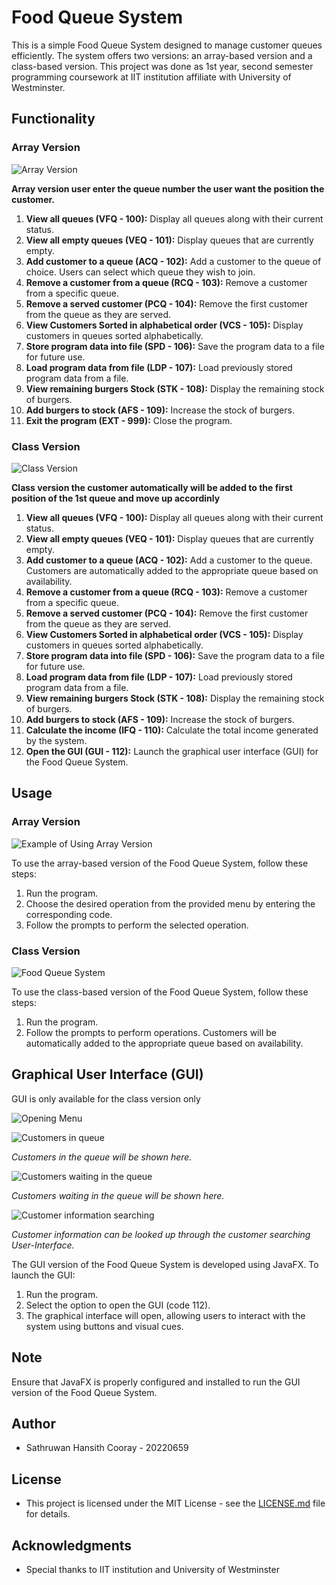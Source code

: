 # Food Queue System

This is a simple Food Queue System designed to manage customer queues efficiently. The system offers two versions: an array-based version and a class-based version. This project was done as 1st year, second semester programming coursework at IIT institution affiliate with University of Westminster.

## Functionality

### Array Version

![Array Version](https://i.imgur.com/FDjRjG1.png)

**Array version user enter the queue number the user want the position the customer.**

1. **View all queues (VFQ - 100):** Display all queues along with their current status.
2. **View all empty queues (VEQ - 101):** Display queues that are currently empty.
3. **Add customer to a queue (ACQ - 102):** Add a customer to the queue of choice. Users can select which queue they wish to join.
4. **Remove a customer from a queue (RCQ - 103):** Remove a customer from a specific queue.
5. **Remove a served customer (PCQ - 104):** Remove the first customer from the queue as they are served.
6. **View Customers Sorted in alphabetical order (VCS - 105):** Display customers in queues sorted alphabetically.
7. **Store program data into file (SPD - 106):** Save the program data to a file for future use.
8. **Load program data from file (LDP - 107):** Load previously stored program data from a file.
9. **View remaining burgers Stock (STK - 108):** Display the remaining stock of burgers.
10. **Add burgers to stock (AFS - 109):** Increase the stock of burgers.
11. **Exit the program (EXT - 999):** Close the program.

### Class Version

![Class Version](https://i.imgur.com/Kp8pdXo.png)

**Class version the customer automatically will be added to the first position of the 1st queue and move up accordinly**

1. **View all queues (VFQ - 100):** Display all queues along with their current status.
2. **View all empty queues (VEQ - 101):** Display queues that are currently empty.
3. **Add customer to a queue (ACQ - 102):** Add a customer to the queue. Customers are automatically added to the appropriate queue based on availability.
4. **Remove a customer from a queue (RCQ - 103):** Remove a customer from a specific queue.
5. **Remove a served customer (PCQ - 104):** Remove the first customer from the queue as they are served.
6. **View Customers Sorted in alphabetical order (VCS - 105):** Display customers in queues sorted alphabetically.
7. **Store program data into file (SPD - 106):** Save the program data to a file for future use.
8. **Load program data from file (LDP - 107):** Load previously stored program data from a file.
9. **View remaining burgers Stock (STK - 108):** Display the remaining stock of burgers.
10. **Add burgers to stock (AFS - 109):** Increase the stock of burgers.
11. **Calculate the income (IFQ - 110):** Calculate the total income generated by the system.
12. **Open the GUI (GUI - 112):** Launch the graphical user interface (GUI) for the Food Queue System.

## Usage

### Array Version

![Example of Using Array Version](https://i.imgur.com/TEPa69w.png)

To use the array-based version of the Food Queue System, follow these steps:

1. Run the program.
2. Choose the desired operation from the provided menu by entering the corresponding code.
3. Follow the prompts to perform the selected operation.

### Class Version

![Food Queue System](https://i.imgur.com/YHcgBFL.png)

To use the class-based version of the Food Queue System, follow these steps:

1. Run the program.
2. Follow the prompts to perform operations. Customers will be automatically added to the appropriate queue based on availability.

## Graphical User Interface (GUI)

GUI is only available for the class version only

![Opening Menu](https://i.imgur.com/ODDizUT.png)

![Customers in queue](https://i.imgur.com/9DHtTJV.png)

*Customers in the queue will be shown here.*

![Customers waiting in the queue](https://i.imgur.com/EePJG31.png)

*Customers waiting in the queue will be shown here.*

![Customer information searching](https://i.imgur.com/klKmtJP.png)

*Customer information can be looked up through the customer searching User-Interface.*

The GUI version of the Food Queue System is developed using JavaFX. To launch the GUI:

1. Run the program.
2. Select the option to open the GUI (code 112).
3. The graphical interface will open, allowing users to interact with the system using buttons and visual cues.

## Note

Ensure that JavaFX is properly configured and installed to run the GUI version of the Food Queue System.

## Author

- Sathruwan Hansith Cooray - 20220659

## License

- This project is licensed under the MIT License - see the [LICENSE.md](LICENSE.md) file for details.

## Acknowledgments

- Special thanks to IIT institution and University of Westminster
